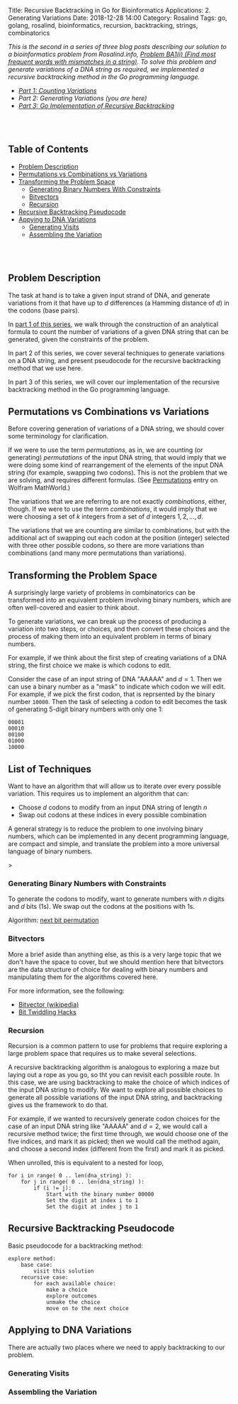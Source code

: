 Title: Recursive Backtracking in Go for Bioinformatics Applications: 2. Generating Variations
Date: 2018-12-28 14:00
Category: Rosalind
Tags: go, golang, rosalind, bioinformatics, recursion, backtracking, strings, combinatorics

_This is the second in a series of three blog posts describing our
solution to a bioinformatics problem from Rosalind.info,
[Problem BA1(i) (Find most frequent words with mismatches
in a string)](http://rosalind.info/problems/ba1i/).
To solve this problem and generate variations of a DNA string
as required, we implemented a recursive backtracking method
in the Go programming language._

* _[Part 1: Counting Variations](#)_
* _Part 2: Generating Variations (you are here)_
* _[Part 3: Go Implementation of Recursive Backtracking](#)_

<br />
<br />

<a name="toc"></a>
## Table of Contents

* [Problem Description](#problem-descr)
* [Permutations vs Combinations vs Variations](#perms-combs-vars)
* [Transforming the Problem Space](#transform)
    * [Generating Binary Numbers With Constraints](#binary)
    * [Bitvectors](#bitvectors)
    * [Recursion](#recursion)
* [Recursive Backtracking Pseudocode](#backtracking)
* [Appying to DNA Variations](#dna)
    * [Generating Visits](#generating-visits)
    * [Assembling the Variation](#assembling)

<br />
<br />

<a name="problem-descr"></a>
## Problem Description

The task at hand is to take a given input strand of DNA,
and generate variations from it that have up to $d$ differences
(a Hamming distance of $d$) in the codons (base pairs).

In [part 1 of this series](https://charlesreid1.github.io/recursive-backtracking-in-go-for-bioinformatics-applications-1-counting-variations.html), we walk through the
construction of an analytical formula to count the number
of variations of a given DNA string that can be generated,
given the constraints of the problem.

In part 2 of this series, we cover several techniques to
generate variations on a DNA string, and present pseudocode
for the recursive backtracking method that we use here.

In part 3 of this series, we will cover our implementation
of the recursive backtracking method in the Go programming
language.

<a name="perms-combs-vars"></a>
## Permutations vs Combinations vs Variations

Before covering generation of variations of a DNA string,
we should cover some terminology for clarification.

If we were to use the term _permutations_, as in, we are
counting (or generating) _permutations_ of the input DNA string, 
that would imply that we were doing some kind of
rearrangement of the elements of the input DNA string
(for example, swapping two codons). This is not the
problem that we are solving, and requires different
formulas. (See [Permutations](http://mathworld.wolfram.com/Permutation.html)
entry on Wolfram MathWorld.)

The variations that we are referring to are not
exactly _combinations_, either, though. If we were
to use the term _combinations_, it would imply that
we were choosing a set of $k$ integers from a set
of $d$ integers ${1, 2, \dots, d}$.

The variations that we are counting are similar to
combinations, but with the additional act of swapping
out each codon at the position (integer) selected
with three other possible codons, so there are
more variations than combinations (and many
more permutations than variations).

<a name="transform"></a>
## Transforming the Problem Space

A surprisingly large variety of problems in combinatorics 
can be transformed into an equivalent problem involving 
binary numbers, which are often well-covered and easier
to think about. 

To generate variations, we can break up the process of
producing a variation into two steps, or choices, and
then convert these choices and the process of making them
into an equivalent problem in terms of binary numbers.

For example, if we think about the first step of creating
variations of a DNA string, the first choice we make is 
which codons to edit. 

Consider the case of an input string of DNA "AAAAA" and
$d = 1$. Then we can use a binary number as a "mask" to
indicate which codon we will edit. For example, if we 
pick the first codon, that is reprsented by the binary
number `10000`. Then the task of selecting a codon to
edit becomes the task of generating 5-digit binary 
numbers with only one 1:

```plain
00001
00010
00100
01000
10000
```

<a name="list"></a>
## List of Techniques

Want to have an algorithm that will allow us to iterate over
every possible variation. This requires us to implement an
algorithm that can:

* Choose $d$ codons to modify from an input DNA string of length $n$
* Swap out codons at these indices in every possible combination

A general strategy is to reduce the problem to one
involving binary numbers, which can be implemented
in any decent programming language, are compact and 
simple, and translate the problem into a more universal
language of binary numbers.

<a name="binary">></a>
### Generating Binary Numbers with Constraints

To generate the codons to modify,
want to generate numbers with $n$ digits
and $d$ bits (1s). We swap out the codons
at the positions with 1s.

Algorithm: [next bit permutation](https://graphics.stanford.edu/~seander/bithacks.html#NextBitPermutation)

<a name="bitvectors"></a>
### Bitvectors

More a brief aside than anything else, as this is a very
large topic that we don't have the space to cover,
but we should mention here that bitvectors are 
the data structure of choice for dealing with
binary numbers and manipulating them for the
algorithms covered here.

For more information, see the following:

* [Bitvector (wikipedia)](https://en.wikipedia.org/wiki/Bit_array)
* [Bit Twiddling Hacks](https://graphics.stanford.edu/~seander/bithacks.html)

<a name="recursion"></a>
### Recursion

Recursion is a common pattern to use for problems that require
exploring a large problem space that requires us to make
several selections.

A recursive backtracking algorithm is analogous to exploring a
maze but laying out a rope as you go, so tht you can revisit
each possible route. In this case, we are using backtracking
to make the choice of which indices of the input DNA string
to modify. We want to explore all possible choices to generate
all possible variations of the input DNA string, and backtracking
gives us the framework to do that.

For example, if we wanted to recursively generate codon choices
for the case of an input DNA string like "AAAAA" and $d = 2$,
we would call a recursive method twice; the first time through,
we would choose one of the five indices, and mark it as picked;
then we would call the method again, and choose a second index
(different from the first) and mark it as picked.

When unrolled, this is equivalent to a nested for loop,

```plain
for i in range( 0 .. len(dna_string) ):
    for j in range( 0 .. len(dna_string) ):
        if (i != j):
            Start with the binary number 00000
            Set the digit at index i to 1
            Set the digit at index j to 1
```


<a name="backtracking"></a>
## Recursive Backtracking Pseudocode

Basic pseudocode for a backtracking method:

```
explore method:
    base case:
        visit this solution
    recursive case:
        for each available choice:
            make a choice
            explore outcomes
            unmake the choice
            move on to the next choice
```

<a name="dna"></a>
## Applying to DNA Variations

There are actually two places where we need to apply
backtracking to our problem.

<a name="generating-visits"></a>
### Generating Visits

<a name="assembling"></a>
### Assembling the Variation


